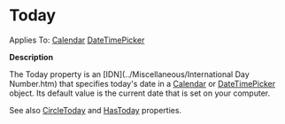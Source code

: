 




<h1 class="heading"><span class="name">Today</span></h1>

Applies To: [Calendar](../a-z/calendar.md) [DateTimePicker](../a-z/datetimepicker.md)


**Description**


The Today property is an [IDN](../Miscellaneous/International Day Number.htm) that specifies today's date in a [Calendar](../a-z/calendar.md) or [DateTimePicker](../a-z/datetimepicker.md) object. Its default value is the current date that is set on your computer.


See also [CircleToday](../a-z/circletoday.md) and [HasToday](../a-z/hastoday.md) properties.



